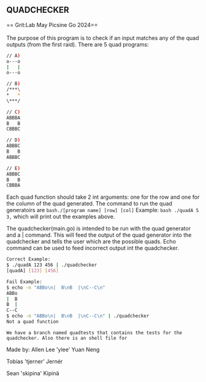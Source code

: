 ## QUADCHECKER ##
== Grit:Lab May Picsine Go 2024==<br />
<br />
The purpose of this program is to check if an input matches any of the quad outputs (from the first raid).
There are 5 quad programs:<br />

``` bash
// A)
o---o
|   |
o---o

// B)
/***\
*   *
\***/

// C)
ABBBA
B   B
CBBBC

// D)
ABBBC
B   B
ABBBC

// E)
ABBBC
B   B
CBBBA

```

Each quad function should take 2 int arguments: one for the row and one for the column of the quad generated.
The command to run the quad generatoirs are ``` bash./[program name] [row] [col] ```
Example: ``` bash ./quadA 5 3, ``` which will print out the examples above.<br>


The quadchecker(main.go) is intended to be run with the quad generator and a | command. This will feed the output of the quad generator into the quadchecker and tells the user which are the possible quads. Echo command can be used to feed incorrect output int the quadchecker.<br>


``` bash
Correct Example:
$ ./quadA 123 456 | ./quadchecker 
[quadA] [123] [456]

Fail Example:
$ echo -n "ABBo\n|  B\nB  |\nC--C\n"
ABBo
|  B
B  |
C--C
$ echo -n "ABBo\n|  B\nB  |\nC--C\n" | ./quadchecker
Not a quad function
```

```
We have a branch named quadtests that contains the tests for the quadchecker. Also there is an shell file for 
```

Made by:
Allen Lee 'ylee' Yuan Neng<br>

Tobias 'tjerner' Jernér<br>

Sean 'skipina' Kipinä


